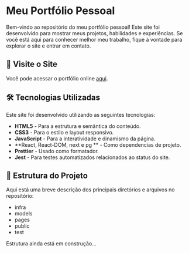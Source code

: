 # Meu Portfólio Pessoal

Bem-vindo ao repositório do meu portfólio pessoal! Este site foi desenvolvido para mostrar meus projetos, habilidades e experiências. Se você está aqui para conhecer melhor meu trabalho, fique à vontade para explorar o site e entrar em contato.

## 🌟 Visite o Site

Você pode acessar o portfólio online [aqui](https://www.talessantos.com.br).

## 🛠️ Tecnologias Utilizadas

Este site foi desenvolvido utilizando as seguintes tecnologias:

- **HTML5** - Para a estrutura e semântica do conteúdo.
- **CSS3** - Para o estilo e layout responsivo.
- **JavaScript** - Para a interatividade e dinamismo da página.
- **React, React-DOM, next e pg ** - Como dependencias de projeto.
- **Prettier** - Usado como formatador.
- **Jest** - Para testes automatizados relacionados ao status do site.

## 📂 Estrutura do Projeto

Aqui está uma breve descrição dos principais diretórios e arquivos no repositório:

- infra
- models
- pages
- public
- test

Estrutura ainda está em construção...
